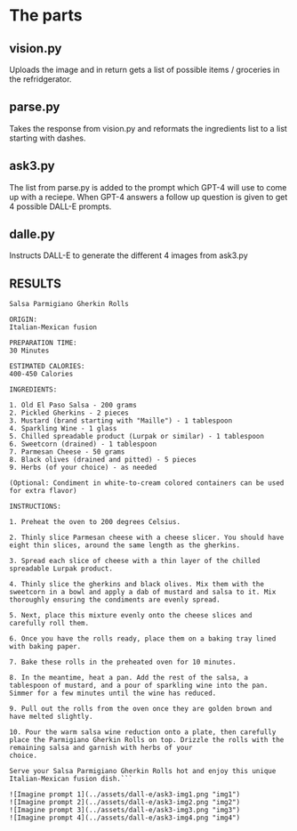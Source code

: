 # The parts

## vision.py

Uploads the image and in return gets a list of possible items / groceries in the refridgerator.

## parse.py

Takes the response from vision.py and reformats the ingredients list to a list starting with dashes.

## ask3.py

The list from parse.py is added to the prompt which GPT-4 will use to come up with a reciepe. 
When GPT-4 answers a follow up question is given to get 4 possible DALL-E prompts.

## dalle.py

Instructs DALL-E to generate the different 4 images from ask3.py

## RESULTS

```GPT-4 says: RECIPE NAME:      
Salsa Parmigiano Gherkin Rolls

ORIGIN:
Italian-Mexican fusion        

PREPARATION TIME: 
30 Minutes

ESTIMATED CALORIES:
400-450 Calories

INGREDIENTS:

1. Old El Paso Salsa - 200 grams
2. Pickled Gherkins - 2 pieces
3. Mustard (brand starting with "Maille") - 1 tablespoon
4. Sparkling Wine - 1 glass
5. Chilled spreadable product (Lurpak or similar) - 1 tablespoon
6. Sweetcorn (drained) - 1 tablespoon
7. Parmesan Cheese - 50 grams
8. Black olives (drained and pitted) - 5 pieces
9. Herbs (of your choice) - as needed

(Optional: Condiment in white-to-cream colored containers can be used for extra flavor)

INSTRUCTIONS:

1. Preheat the oven to 200 degrees Celsius.

2. Thinly slice Parmesan cheese with a cheese slicer. You should have eight thin slices, around the same length as the gherkins.

3. Spread each slice of cheese with a thin layer of the chilled spreadable Lurpak product.

4. Thinly slice the gherkins and black olives. Mix them with the sweetcorn in a bowl and apply a dab of mustard and salsa to it. Mix thoroughly ensuring the condiments are evenly spread.

5. Next, place this mixture evenly onto the cheese slices and carefully roll them.

6. Once you have the rolls ready, place them on a baking tray lined with baking paper.

7. Bake these rolls in the preheated oven for 10 minutes.

8. In the meantime, heat a pan. Add the rest of the salsa, a tablespoon of mustard, and a pour of sparkling wine into the pan. Simmer for a few minutes until the wine has reduced.      

9. Pull out the rolls from the oven once they are golden brown and have melted slightly.

10. Pour the warm salsa wine reduction onto a plate, then carefully place the Parmigiano Gherkin Rolls on top. Drizzle the rolls with the remaining salsa and garnish with herbs of your 
choice.

Serve your Salsa Parmigiano Gherkin Rolls hot and enjoy this unique Italian-Mexican fusion dish.```

![Imagine prompt 1](../assets/dall-e/ask3-img1.png "img1")
![Imagine prompt 2](../assets/dall-e/ask3-img2.png "img2")
![Imagine prompt 3](../assets/dall-e/ask3-img3.png "img3")
![Imagine prompt 4](../assets/dall-e/ask3-img4.png "img4")
